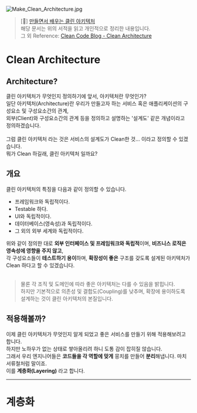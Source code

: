 ![Make_Clean_Architecture.jpg](..%2F..%2Ffor_velog%2FClean_Architecture%2FMake_Clean_Architecture.jpg)

> [📖] [만들면서 배우는 클린 아키텍처](https://wikibook.co.kr/clean-architecture/) <br>
> 해당 문서는 위의 서적을 읽고 개인적으로 정리한 내용입니다. <br>
> 그 외 Reference: [Clean Code Blog - Clean Architecture](http://blog.cleancoder.com/uncle-bob/2012/08/13/the-clean-architecture.html)

# Clean Architecture

## Architecture?
클린 아키텍처가 무엇인지 정의하기에 앞서, 아키텍처란 무엇인가? <br>
일단 아키텍처(Architecture)란 우리가 만들고자 하는 서비스 혹은 애플리케이션의 구성요소 및 구성요소간의 관계, <br>
외부(Client)와 구성요소간의 관계 등을 정의하고 설명하는 '설계도' 같은 개념이라고 정의하겠습니다. <br>
<br>
그럼 클린 아키텍처 라는 것은 서비스의 설계도가 Clean한 것... 이라고 정의할 수 있겠습니다. <br>
뭐가 Clean 하길래, 클린 아키텍처 일까요? <br>

## 개요
클린 아키텍처의 특징을 다음과 같이 정의할 수 있습니다.
- 프레임워크와 독립적이다.
- Testable 하다.
- UI와 독립적이다.
- 데이터베이스(영속성)과 독립적이다.
- 그 외의 외부 세계와 독립적이다.

위와 같이 정의한 대로 **외부 인터페이스 및 프레임워크와 독립적**이며, **비즈니스 로직은 영속성에 영향을 주지 않고**, <br>
각 구성요소들이 **테스트하기 용이**하며, **확장성이 좋은** 구조를 갖도록 설계된 아키텍처가 Clean 하다고 할 수 있겠습니다. <br>
<br>
> 물론 각 조직 및 도메인에 따라 좋은 아키텍처는 다를 수 있음을 밝힙니다. <br>
> 하지만 기본적으로 의존성 및 결합도(Coupling)를 낮추며, 확장에 용이하도록 설계하는 것이 클린 아키텍처의 본질입니다.

## 적용해볼까?
이제 클린 아키텍처가 무엇인지 알게 되었고 좋은 서비스를 만들기 위해 적용해보려고 합니다. <br>
하지만 노하우가 없는 상태로 쌓아올리려 하니 도통 감이 잡히질 않습니다. <br>
그래서 우리 엔지니어들은 **코드들을 각 역할에 맞게** 뭉치를 만들어 **분리**해냅니다. 마치 서류철처럼 말이죠. <br>
이를 **계층화(Layering)** 라고 합니다.

---
# 계층화
